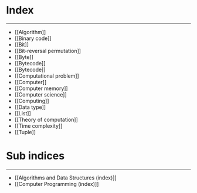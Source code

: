 # Index
---
- [[Algorithm]]
- [[Binary code]]
- [[Bit]]
- [[Bit-reversal permutation]]
- [[Byte]]
- [[Bytecode]]
- [[Bytecode]]
- [[Computational problem]]
- [[Computer]]
- [[Computer memory]]
- [[Computer science]]
- [[Computing]]
- [[Data type]]
- [[List]]
- [[Theory of computation]]
- [[Time complexity]]
- [[Tuple]]

# Sub indices
---
- [[Algorithms and Data Structures (index)]]
- [[Computer Programming (index)]]